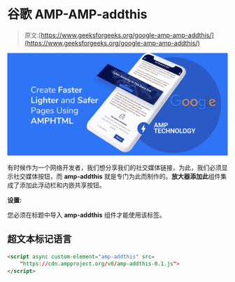 # 谷歌 AMP-AMP-addthis

> 原文:[https://www.geeksforgeeks.org/google-amp-amp-addthis/](https://www.geeksforgeeks.org/google-amp-amp-addthis/)

![](img/da896cbc9c91eb6bafeb2ca1d138fca6.png)

有时候作为一个网络开发者，我们想分享我们的社交媒体链接，为此，我们必须显示社交媒体按钮，而 **amp-addthis** 就是专门为此而制作的。**放大器添加此**组件集成了添加此浮动栏和内嵌共享按钮。

**设置:**

您必须在标题中导入 **amp-addthis** 组件才能使用该标签。

## 超文本标记语言

```html
<script async custom-element="amp-addthis" src=
    "https://cdn.ampproject.org/v0/amp-addthis-0.1.js">
</script>
```